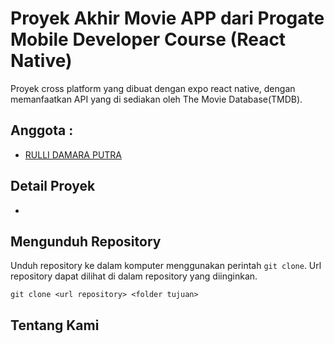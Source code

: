 # Proyek Akhir Movie APP dari Progate Mobile Developer Course (React Native)
Proyek cross platform yang dibuat dengan expo react native, dengan memanfaatkan API yang di sediakan oleh The Movie Database(TMDB).

## Anggota :
* [RULLI DAMARA PUTRA](https://github.com/rullydamara)

## Detail Proyek
*

## Mengunduh Repository

Unduh repository ke dalam komputer menggunakan perintah `git clone`. Url
repository dapat dilihat di dalam repository yang diinginkan.

```
git clone <url repository> <folder tujuan>
```

## Tentang Kami
